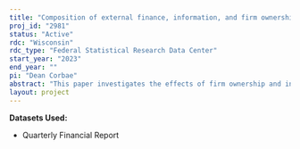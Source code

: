 ```yaml
---
title: "Composition of external finance, information, and firm ownership"
proj_id: "2981"
status: "Active"
rdc: "Wisconsin"
rdc_type: "Federal Statistical Research Data Center"
start_year: "2023"
end_year: ""
pi: "Dean Corbae"
abstract: "This paper investigates the effects of firm ownership and information disclosure regulation on the composition and costs of external financing for private and public (listed) US firms. Theoretical literature has shown that private information affects firm's capital structure, borrowing costs, and could result in capital misallocation (e.g. DeMarzo and Fishman (RFS, 2007), Holmstrom and Tirole (QJE, 1997)). Still there has been limited empirical evidence for the effects of private information due to absence of mandatory disclosure in private companies on firm's financial and real outcomes. This paper takes a novel approach in which it differentiates between information environments of private and public companies using firm-level administrative dataset, the Quarterly Financial Report (QFR), which covers a large sample of manufacturing, mining, retail, and wholesale trade firms since 1977. First, this paper uses the QFR merged with other publicly available databases (CRSP-Compustat and others) to decompose external financing used for investment into debt issuance (e.g bank vs non-bank debt, short-term vs long-term debt), equity issuance and sales of financial assets for privately and publicly owned companies in the US. Second, it estimates the relative contribution of private ownership and access to corporate debt markets to the components of external financing, controlling for firm specific observable characteristics. Third, this paper quantitatively evaluates the effects of changes in disclosure regulation on the costs of external financing for private and public firms using difference-in-difference analysis. Finally, the paper sheds light on the relationship between firm ownership and external funds volatility through the differences in debt maturity structure."
layout: project
---
```


**Datasets Used:**

  - Quarterly Financial Report 

